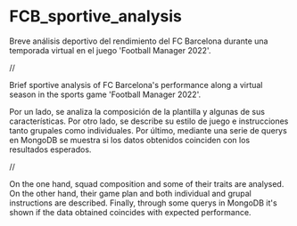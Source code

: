 # FCB_sportive_analysis
Breve análisis deportivo del rendimiento del FC Barcelona durante una temporada virtual en el juego 'Football Manager 2022'.

//   

Brief sportive analysis of FC Barcelona's performance along a virtual season in the sports game 'Football Manager 2022'.





Por un lado, se analiza la composición de la plantilla y algunas de sus características. Por otro lado, se describe su estilo de juego e instrucciones tanto grupales como individuales. Por último, mediante una serie de querys en MongoDB se muestra si los datos obtenidos coinciden con los resultados esperados.

//

On the one hand, squad composition and some of their traits are analysed. On the other hand, their game plan and both individual and grupal instructions are described. Finally, through some querys in MongoDB it's shown if the data obtained coincides with expected performance.

